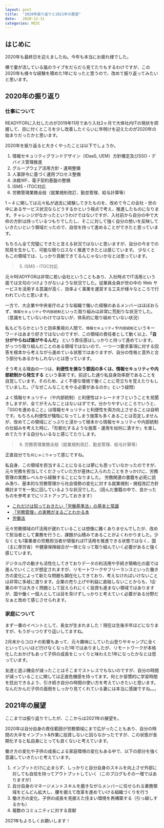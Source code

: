 ```yaml
---
layout: post
title:  "2020年振り返りと2021年の展望"
date:   2020-12-31
categories: MISC
---
```


## はじめに
2020年も最終日を迎えましたね。今年も本当にお疲れ様でした。

横で妻が流している嵐のライブをだらだら見てたりもするわけですが、この2020年も様々な経験を積めた1年になったと思うので、改めて振り返ってみたいと思います。

## 2020年の振り返り
### 仕事について
READYFORに入社したのが2019年11月であり入社2ヶ月で大体社内ITの現状を把握して、目に付くところを少し改善したぐらいに年明けを迎えたのが2020年の始まりだったかと思います。

2020年を振り返ると大きくやったことは以下でしょうか。

1. 情報セキュリティグランドデザイン（IDaaS, UEM）方針確定及びSSO・デバイス管理推進
2. グループウェア活用方針・運用整備
3. 人事辞令に基づく運用プロセス整備
4. 決裁WF、電子契約基盤の整備
5. ISMS・ITGC対応
6. 労務管理業務全般（就業規則改訂、勤怠管理、給与計算等）

1 ~ 4 に関しては元々私が過去に経験してきたものを、改めて今この会社・世の中にあるサービス状況ならどうするかという視点で考え、推進したものになります。チャレンジがなかったというわけではないですが、入社前から自分の中で大枠の方針は持っているつもりでしたし、そこに対して強く自分の想いを反映していきたいという領域だったので、自信を持って進めることができたと思っています。

もちろん全て完璧にできたと言える状況ではないと思いますが、自分の今までの知見を生かして、可能な限りロスなく推進できたとは感じています。
少なくともこの領域では、しっかり貢献できてるんじゃないかなとは思っています。

>5. ISMS・ITGC対応

元々READYFORは非常に若い会社ということもあり、入社時点でIT活用という面では文句のつけようがないような状況でした。従業員全員が世の中の Web サービスを活用する意識が高く、効率よく事業を運営する工夫が様々なところで行われていたと思います。

一方で、大企業や中央省庁のような組織で働いた経験のあるメンバーはほぼおらず、`情報セキュリティ`や`内部統制`といった取り組みは非常に荒削りな状況でした。（意識をしていないわけではないが、体系的に取り組めていない状況）

私もどちらかというと効率重視の人間で、`情報セキュリティ`や`内部統制`というキーワードはあまり好きではないのですが、この領域の責任者として動く以上、**「自分がやらねば誰がやるんだ」** という責任感はしっかりと持って進めています。がっつり取り組んだことのある領域ではないので、一つ一つ要求事項に対する回答を根本から考えながら進めている状態ではありますが、自分の性格と意外と合う部分もあるかもしれないとは思っています。

そう考える理由の一つは、**利便性を損なう要因の多くは、情報セキュリティや内部統制から発生する** という事実です。前述した通り私自身効率厨であることを自覚しています。そのため、よく不便な環境で働くことに苛立ちを覚えたりもしていました。（「なぜこんなことをやる必要があるのか」という疑問）

よく情報セキュリティ（や内部統制）と利便性はトレードオフということを見聞きしますが、全てがそんなことはないはずです。分かりやすいところでいうと、「SSOを進めること」は情報セキュリティと利便性を両方向上させることは自明です。もちろん利便性が犠牲になってしまう施策も多くあることは否定しませんが、改めてこの領域にどっぷりと浸かって根本から情報セキュリティや内部統制の仕組みを考えた時に、「形骸化するような施策・運用を如何に潰すか」を楽しめてたりする自分もいるなと感じてたりします。

>6. 労務管理業務全般（就業規則改訂、勤怠管理、給与計算等）

正直自分でも`何じゃこりゃ`って感じですね。

私自身、この領域を担当することになるとは夢にも思っていなかったのですが、元々労務を担当してくださっていた方が産休に入られたことをきっかけに、労務管理の実務レベルから経験することになりました。
労務関連の書籍を必死に読み漁り、基本的な労務管理から社会情勢の変化に対する就業規則・規程改訂方針検討までを一気に回しているような状況でした。（読んだ書籍の中で、良かったものを参考までにリストアップしておきます）

- [これだけは知っておきたい「労働基準法」の基本と常識](https://www.amazon.co.jp/dp/B07XJM3XMD)
- [「労務管理」の実務がまるごとわかる本](https://www.amazon.co.jp/dp/4534057245)
- [労働法 ](https://www.amazon.co.jp/dp/4335315473)

元々労務領域のIT活用が遅れていることは想像に難くありませんでしたが、改めて担当者として業務を行うと、課題が山積みであることがよくわかりました。少なくとも1事業者の労務担当者が頑張ればIT活用を推進できる状態ではなく、国（主に厚労省）や健康保険組合が一体となって取り組んでいく必要があると強く感じています。

デジタル庁の動きも活性化してきておりデータの利活用や手続き簡略化の面では進んでいくことが想定されますが、リモートワークやフリーランスといった働き方の変化によって新たな問題も顕在化してきており、考えなければいけないことは非常に多岐に渡ります。企業の売り上げや利益に直結しないことからも、1企業の中では大きく問題として捉えられにくく投資も進まない領域ではありますが、国や働く一個人としては目を背けずしっかりと考えていく必要がある分野だなぁと改めて感じさせられます。

### 家庭について
まず一番のイベントとして、長女が生まれました！現在は生後半年ほどになりますが、もうがっつりずり這いしてますね。

2月末からコロナの影響もあって、元々趣味にしていた山登りやキャンプに全くといっていいほど行けなくなった1年ではありましたが、リモートワークが本格化したおかげもあって子供の成長をじっくりと味わえた1年になったかなとは思っています。

友達と遊ぶ機会が減ったことはそこまでストレスでもないのですが、自分の時間が減っていることに関しては正直危機感を持ってます。何とか習慣的に学習時間を捻出できるよう、引き続き自分の時間の使い方を考えていきたいと思います。なんだかんだ子供の面倒をしっかり見てくれている妻には本当に感謝ですね。。。

## 2021年の展望
ここまでは振り返りでしたが、ここからは2021年の展望を。

2020年は自分自身の責任範囲が労務領域にまで広がったこともあり、自分の時間の大半をインプット&作業に投資しないと回らなかったですが、この状態が長期化すると私自身にとっても良くないと考えています。

働き方の変化や子供の成長による家庭環境の変化もある中で、以下の部分を強く意識していきたいと考えています。

1. インプットだけに止まらず、しっかりと自分自身のスキルを向上させ外部に対しても自信を持ってアウトプットしていく（このブログもその一環ではありますが）
2. 自分自身のマネージメントスキルを磨きながらメンバーに任せられる業務領域をどんどん拡大し、腰を据えて改革を進めていける組織づくりを行う
3. 働き方の変化、子供の成長を見据えた住まい環境を再構築する（引っ越しするかも）
4. 複数のコミュニティに対する貢献

2021年もよろしくお願いします！